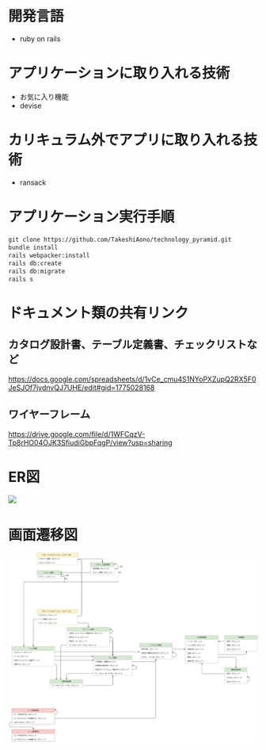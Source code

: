 # 開発言語
- ruby on rails

# アプリケーションに取り入れる技術
- お気に入り機能
- devise

# カリキュラム外でアプリに取り入れる技術
- ransack

# アプリケーション実行手順
```
git clone https://github.com/TakeshiAono/technology_pyramid.git
bundle install
rails webpacker:install
rails db:create
rails db:migrate
rails s
```

# ドキュメント類の共有リンク
## カタログ設計書、テーブル定義書、チェックリストなど
https://docs.google.com/spreadsheets/d/1vCe_cmu4S1NYoPXZupQ2RX5F0JeSJOf7jvdnvQJ7UHE/edit#gid=1775028168

## ワイヤーフレーム
https://drive.google.com/file/d/1WFCqzV-Tp8rHO04OJK3SfiudiGbpFqgP/view?usp=sharing

# ER図
<img src= "document/ER図.jpg">

# 画面遷移図
<img src= "document/画面遷移図.jpg">
